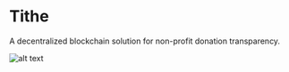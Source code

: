 # Tithe
A decentralized blockchain solution for non-profit donation transparency.


![alt text](Assets/achitecture.png)
